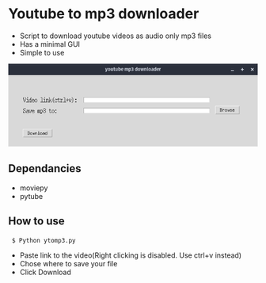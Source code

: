 # Youtube to mp3 downloader

* Script to download youtube videos as audio only mp3 files
* Has a minimal GUI
* Simple to use

![](img.png)

## Dependancies

* moviepy
* pytube

## How to use

```
 $ Python ytomp3.py 
```
* Paste link to the video(Right clicking is disabled. Use ctrl+v instead)
* Chose where to save your file
* Click Download
